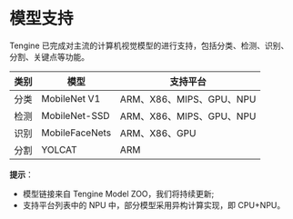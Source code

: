 # 模型支持

Tengine 已完成对主流的计算机视觉模型的进行支持，包括分类、检测、识别、分割、关键点等功能。

| 类别 | 模型           | 支持平台                 |
| ---- | -------------- | ------------------------ |
| 分类 | MobileNet V1   | ARM、X86、MIPS、GPU、NPU |
| 检测 | MobileNet-SSD  | ARM、X86、MIPS、GPU、NPU |
| 识别 | MobileFaceNets | ARM、X86、GPU            |
| 分割 | YOLCAT         | ARM                      |

**提示**：
- 模型链接来自 Tengine Model ZOO，我们将持续更新;
- 支持平台列表中的 NPU 中，部分模型采用异构计算实现，即 CPU+NPU。
